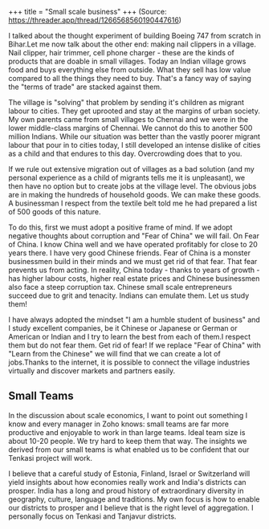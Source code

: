 +++
title = "Small scale business"
+++
(Source: https://threader.app/thread/1266568560190447616)

I talked about the thought experiment of building Boeing 747 from scratch in Bihar.Let me now talk about the other end: making nail clippers in a village. Nail clipper, hair trimmer, cell phone charger - these are the kinds of products that are doable in small villages. Today an Indian village grows food and buys everything else from outside. What they sell has low value compared to all the things they need to buy. That's a fancy way of saying the "terms of trade" are stacked against them. 

The village is "solving" that problem by sending it's children as migrant labour to cities. They get uprooted and stay at the margins of urban society. My own parents came from small villages to Chennai and we were in the lower middle-class margins of Chennai. We cannot do this to another 500 million Indians. While our situation was better than the vastly poorer migrant labour that pour in to cities today, I still developed an intense dislike of cities as a child and that endures to this day. Overcrowding does that to you. 

If we rule out extensive migration out of villages as a bad solution (and my personal experience as a child of migrants tells me it is unpleasant), we then have no option but to create jobs at the village level. The obvious jobs are in making the hundreds of household goods. We can make these goods. A businessman I respect from the textile belt told me he had prepared a list of 500 goods of this nature. 

To do this, first we must adopt a positive frame of mind. If we adopt negative thoughts about corruption and "Fear of China" we will fail. On Fear of China. I know China well and we have operated profitably for close to 20 years there. I have very good Chinese friends. Fear of China is a monster businessmen build in their minds and we must get rid of that fear. That fear prevents us from acting. In reality, China today - thanks to years of growth - has higher labour costs, higher real estate prices and Chinese businessmen also face a steep corruption tax. Chinese small scale entrepreneurs succeed due to grit and tenacity. Indians can emulate them. Let us study them!

I have always adopted the mindset "I am a humble student of business" and I study excellent companies, be it Chinese or Japanese or German or American or Indian and I try to learn the best from each of them.I respect them but do not fear them. Get rid of fear! If we replace "Fear of China" with "Learn from the Chinese" we will find that we can create a lot of jobs.Thanks to the internet, it is possible to connect the village industries virtually and discover markets and partners easily.

## Small Teams

In the discussion about scale economics, I want to point out something I know and every manager in Zoho knows: small teams are far more productive and enjoyable to work in than large teams. Ideal team size is about 10-20 people. We try hard to keep them that way. The insights we derived from our small teams is what enabled us to be confident that our Tenkasi project will work.

I believe that a careful study of Estonia, Finland, Israel or Switzerland will yield insights about how economies really work and India's districts can prosper.  India has a long and proud history of extraordinary diversity in geography, culture, language and traditions. My own focus is how to enable our districts to prosper and I believe that is the right level of aggregation. I personally focus on Tenkasi and Tanjavur districts.

